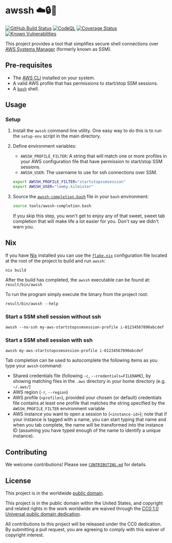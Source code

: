 # awssh ☁️🔒🐚 #

[![GitHub Build Status](https://github.com/cisagov/awssh/workflows/build/badge.svg)](https://github.com/cisagov/awssh/actions)
[![CodeQL](https://github.com/cisagov/awssh/workflows/CodeQL/badge.svg)](https://github.com/cisagov/awssh/actions/workflows/codeql-analysis.yml)
[![Coverage Status](https://coveralls.io/repos/github/cisagov/awssh/badge.svg?branch=develop)](https://coveralls.io/github/cisagov/awssh?branch=develop)
[![Known Vulnerabilities](https://snyk.io/test/github/cisagov/awssh/develop/badge.svg)](https://snyk.io/test/github/cisagov/awssh)

This project provides a tool that simplifies secure shell connections over
[AWS Systems Manager](https://docs.aws.amazon.com/systems-manager/latest/userguide/what-is-systems-manager.html)
(formerly known as SSM).

## Pre-requisites ##

- The [AWS CLI](https://aws.amazon.com/cli/) installed on your system.
- A valid AWS profile that has permissions to start/stop SSM sessions.
- A [`bash`](https://www.gnu.org/software/bash/) shell.

## Usage ##

### Setup ###

1. Install the `awssh` command line utility.  One easy way to do this is
   to run the `setup-env` script in the main directory.
1. Define environment variables:
   - `AWSSH_PROFILE_FILTER`: A string that will match one or more profiles
     in your AWS configuration file that have permission to start/stop SSM
     sessions.
   - `AWSSH_USER`: The username to use for ssh connections over SSM.

    ```bash
    export AWSSH_PROFILE_FILTER="startstopssmsession"
    export AWSSH_USER="lemmy.kilmister"
    ```

1. Source the [`awssh-completion.bash`](tools/awssh-completion.bash) file in
   your `bash` environment:

   ```bash
   source tools/awssh-completion.bash
   ```

   If you skip this step, you won't get to enjoy any of that sweet, sweet
   tab completion that will make life a lot easier for you.  Don't say we
   didn't warn you.

## Nix ###

If you have [Nix](https://nixos.org/download.html) installed you can use
the [`flake.nix`](flake.nix) configuration file located at the root of the
project to build and run `awssh`:

```console
nix build
```

After the build has completed, the `awssh` executable can be found at:
`result/bin/awssh`

To run the program simply execute the binary from the project root:

```console
result/bin/awssh --help
```

### Start a SSM shell session without ssh ###

```console
awssh --no-ssh my-aws-startstopssmsession-profile i-01234567890abcdef
```

### Start a SSM shell session with ssh ###

```console
awssh my-aws-startstopssmsession-profile i-01234567890abcdef
```

Tab completion can be used to autocomplete the following items as you type
your `awssh` command:

- Shared credentials file (following `-c`, `--credentials=FILENAME`), by
  showing matching files in the `.aws` directory in your home directory
  (e.g. `~/.aws/`)
- AWS region (`-r`, `--region`)
- AWS profile (`<profile>`), provided your chosen (or default) credentials
  file contains at least one profile that matches the string specified by the
  `AWSSH_PROFILE_FILTER` environment variable
- AWS instance you want to open a session to (`<instance-id>`); note that
  if your instance is tagged with a name, you can start typing that name and
  when you tab complete, the name will be transformed into the instance ID
  (assuming you have typed enough of the name to identify a unique instance).

## Contributing ##

We welcome contributions!  Please see [`CONTRIBUTING.md`](CONTRIBUTING.md) for
details.

## License ##

This project is in the worldwide [public domain](LICENSE).

This project is in the public domain within the United States, and
copyright and related rights in the work worldwide are waived through
the [CC0 1.0 Universal public domain
dedication](https://creativecommons.org/publicdomain/zero/1.0/).

All contributions to this project will be released under the CC0
dedication. By submitting a pull request, you are agreeing to comply
with this waiver of copyright interest.
